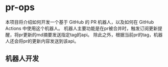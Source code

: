 # pr-ops

本项目将介绍如何开发一个基于 GitHub 的 PR 机器人，以及如何在 GitHub Actions 中使用这个机器人。
机器人主要功能是在pr被合并时，触发订阅更新提醒，将pr更新的md摘要发送指定tag的api。
除此之外，根据当前pr的tag，机器人还会将pr的更新内容发送到该api。

## 机器人开发
